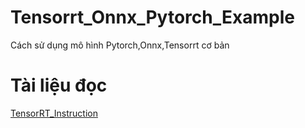 # Tensorrt_Onnx_Pytorch_Example
Cách sử dụng mô hình Pytorch,Onnx,Tensorrt cơ bản
# Tài liệu đọc
[TensorRT_Instruction](https://ai.neural.vn/blog/2023-03-01-tim-hieu-ve-tensorrt)
